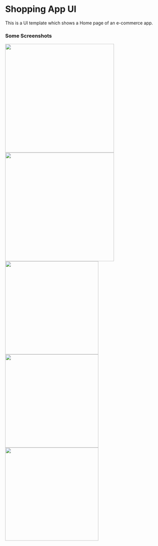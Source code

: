 # Shopping App UI

This is a UI template which shows a Home page of an e-commerce app.


### Some Screenshots

<img src="https://user-images.githubusercontent.com/82588291/124133608-9e92ad00-da9f-11eb-976c-dacf3a41c9a3.png" height="350em">        <img src="https://user-images.githubusercontent.com/82588291/124133636-a6525180-da9f-11eb-960b-9228eeab67e4.png" height="350em"> <img src="https://user-images.githubusercontent.com/82588291/124872214-9a581980-dfe2-11eb-95bb-77489e7a4d41.png" height="300em"> <img src="https://user-images.githubusercontent.com/82588291/124872335-c4a9d700-dfe2-11eb-83d9-a4e7dc3f8721.png" height="300em"> <img src="https://user-images.githubusercontent.com/82588291/124872285-b0fe7080-dfe2-11eb-9f6d-2ee43f308d1a.png" height="300em"> 


